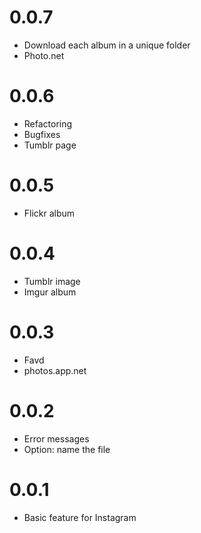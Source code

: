 # 0.0.7

- Download each album in a unique folder
- Photo.net

# 0.0.6

- Refactoring
- Bugfixes
- Tumblr page

# 0.0.5

- Flickr album

# 0.0.4

- Tumblr image
- Imgur album

# 0.0.3

- Favd
- photos.app.net

# 0.0.2

- Error messages
- Option: name the file

# 0.0.1

- Basic feature for Instagram
